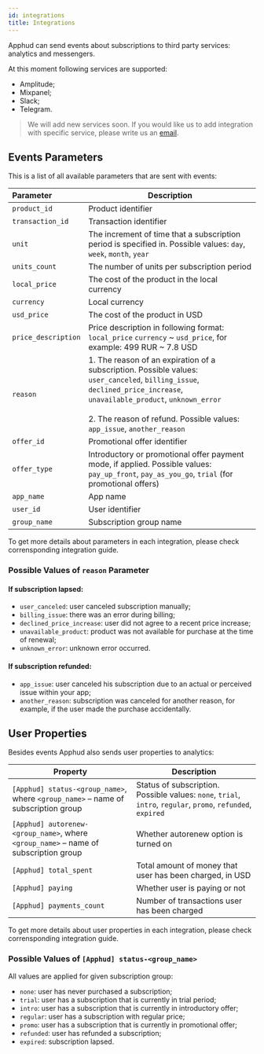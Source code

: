 ```yaml
---
id: integrations
title: Integrations
---
```

Apphud can send events about subscriptions to third party services: analytics and messengers.

At this moment following services are supported:

* Amplitude;
* Mixpanel;
* Slack;
* Telegram.

> We will add new services soon. If you would like us to add integration with specific service, please write us an [email](mailto:hi@apphud.com).
>

## Events Parameters

This is a list of all available parameters that are sent with events:

| Parameter           | Description                                                  |
| :------------------ | ------------------------------------------------------------ |
| `product_id`        | Product identifier                                           |
| `transaction_id`    | Transaction identifier                                       |
| `unit`              | The increment of time that a subscription period is specified in. Possible values: `day`, `week`, `month`, `year` |
| `units_count`       | The number of units per subscription period                  |
| `local_price`       | The cost of the product in the local currency                |
| `currency`          | Local currency                                               |
| `usd_price`         | The cost of the product in USD                               |
| `price_description` | Price description in following format: `local_price` `currency` ~ `usd_price`, for example: 499 RUR ~ 7.8 USD |
| `reason`            | 1. The reason of an expiration of a subscription. Possible values: `user_canceled`, `billing_issue`, `declined_price_increase`, `unavailable_product`, `unknown_error`<br/><br/>2. The reason of refund. Possible values: `app_issue`, `another_reason` |
| `offer_id`          | Promotional offer identifier                                 |
| `offer_type`        | Introductory or promotional offer payment mode, if applied. Possible values: `pay_up_front`, `pay_as_you_go`, `trial` (for promotional offers) |
| `app_name`          | App name                                                     |
| `user_id`           | User identifier                                              |
| `group_name`        | Subscription group name                                      |

To get more details about parameters in each integration, please check corrensponding integration guide.

### Possible Values of `reason` Parameter

#### If subscription lapsed:

* `user_canceled`: user canceled subscription manually;
* `billing_issue`: there was an error during billing;
* `declined_price_increase`: user did not agree to a recent price increase;
* `unavailable_product`: product was not available for purchase at the time of renewal;
* `unknown_error`: unknown error occurred.

#### If subscription refunded:

* `app_issue`: user canceled his subscription due to an actual or perceived issue within your app;
* `another_reason`: subscription was canceled for another reason, for example, if the user made the purchase accidentally.

## User Properties

Besides events Apphud also sends user properties to analytics:

| Property                                                     | Description                                                  |
| ------------------------------------------------------------ | ------------------------------------------------------------ |
| `[Apphud] status-<group_name>`, where `<group_name>` – name of subscription group | Status of subscription. Possible values: `none`, `trial`, `intro`, `regular`, `promo`, `refunded`, `expired` |
| `[Apphud] autorenew-<group_name>`, where `<group_name>` – name of subscription group | Whether autorenew option is turned on                        |
| `[Apphud] total_spent`                                       | Total amount of money that user has been charged, in USD     |
| `[Apphud] paying`                                            | Whether user is paying or not                                |
| `[Apphud] payments_count`                                    | Number of transactions user has been charged                 |

To get more details about user properties in each integration, please check corrensponding integration guide.

### Possible Values of `[Apphud] status-<group_name>`

All values are applied for given subscription group:

* `none`: user has never purchased a subscription;
* `trial`: user has a subscription that is currently in trial period;
* `intro`: user has a subscription that is currently in introductory offer;
* `regular`: user has a subscription with regular price;
* `promo`: user has a subscription that is currently in promotional offer;
* `refunded`: user has refunded a subscription;
* `expired`: subscription lapsed.